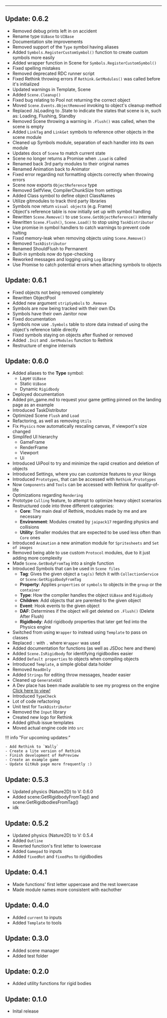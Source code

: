 <hr>

## Update: 0.6.2
- Removed debug prints left in on accident
- Rename type `UiBase` to `UIBase`
- Documentation site improvements
- Removed support of the `Type` symbol having aliases
- Added `Symbols.RegisterCustomSymbol()` function to create custom symbols more easily
- Added wrapper function in Scene for `Symbols.RegisterCustomSymbol()`
- Fixed spelling mistakes
- Removed deprecated RDC runner script
- Fixed Rethink throwing errors if `Rethink.GetModules()` was called before it's initialized
- Updated warnings in Template, Scene
- Added `Scene.Cleanup()`
- Fixed bug relating to Pool not returning the correct object
- Moved `Scene.Events.ObjectRemoved` invoking to object's cleanup method
- Replaced .IsLoading to .State to indicate the states that scene is in, such as: Loading, Flushing, Standby
- Removed Scene throwing a warning in `.Flush()` was called, when the scene is empty
- Added `LinkTag` and `LinkGet` symbols to reference other objects in the scene module
- Cleaned up Symbols module, separation of each handler into its own module
- Updates docs of `Scene` to match current state
- Scene no longer returns a Promise when `.Load` is called
- Renamed back 3rd party modules to their original names
- Renamed Animation back to Animator
- Fixed error regarding not formatting objects correctly when throwing errors
- Scene now exports `ObjectReference` type
- Removed SelfView, CompilerChunkSize from settings
- Added Class symbol to define object ClassNames
- Utilize gitmodules to track third party libraries
- Symbols now return `visual object`s (e.g. Frame)
- Object's reference table is now initially set up with symbol handling
- Rewritten `Scene.Remove()` to use `Scene.GetObjectReference()` internally
- Rewritten `Scene.Flush()`, `Scene.Load()` to stop using `TaskDistributor`
- Use promise in symbol handlers to catch warnings to prevent code halting
- Fixed memory-leak when removing objects using `Scene.Remove()`
- Removed `TaskDistributor`
- Renamed ShouldFlush to Permanent
- Built-in symbols now do type-checking
- Reworked messages and logging using `Log` library
- Use Promise to catch potential errors when attaching symbols to objects

## Update: 0.6.1
- Fixed objects not being removed completely
- Rewritten ObjectPool
- Added new argument `stripSymbols` to `.Remove`
- Symbols are now being tracked with their own IDs
- Symbols have their own Janitor now
- Fixed documentation
- Symbols now use `.Symbols` table to store data instead of using the object's reference table directly
- Fixed symbols staying on objects after flushed or removed
- Added `.Init` and `.GetModules` function to Rethink
- Restructure of engine internals

## Update: 0.6.0
* Added aliases to the **Type** symbol:
    - Layer `UiBase`
	- Static `UiBase`
	- Dynamic `Rigidbody`
* Deployed documentation
* Added pin_game.md to request your game getting pinned on the landing page as an example
* Introduced TaskDistributor
* Optimized Scene `Flush` and `Load`
* Refactoring, as well as removing `Utils`
* Fix `Physics` now automatically rescaling canvas, if viewport's size changed
* Simplifed UI hierarchy
    - GameFrame
	- RenderFrame
	- Viewport
	- Ui
* Introduced UiPool to try and minimize the rapid creation and deletion of objects
* Introduced Settings, where you can customize features to your likings
* Introduced `Prototypes`, that can be accessed with `Rethink.Prototypes`
* Now `Components` and `Tools` can be accessed with Rethink for quality-of-life
* Optimizations regarding `Rendering`
* Prototype `Culling` feature, to attempt to optimize heavy object scenarios
* Restructured code into three different categories:
    - **Core**: The main deal of Rethink, modules made by me and are necessary
    - **Environment**: Modules created by `jaipack17` regarding physics and collisions
    - **Utility**: Smaller modules that are expected to be used less often than `Core` ones
* Introduced `Animation` a new animation module for `Spritesheets` and `Set of images`
* Removed being able to use custom `Protocol` modules, due to it just adding more complexity
* Made `Scene.GetBodyFromTag` into a single function
* Introduced Symbols that can be used in `Scene files`
    - **Tag**: Gives the given object a `tag(s)` fetch it with `CollectionService` or `Scene:GetRigidbodyFromTag`
    - **Property**: Applies `properties` or `symbols` to objects in the `group` or the `container`
    - **Type**: How the compiler handles the object `UiBase` and `Rigidbody`
    - **Children**: Add objects that are parented to the given object
    - **Event**: Hook events to the given object
    - **DAF**: Determines if the object will get deleted on `.Flush()` (Delete After Flush)
    - **Rigidbody**: Add rigidbody properties that later get fed into the Physics engine
* Switched from using `Wrapper` to instead using `Template` to pass on classes
* Replaced `:` with `.` where `Wrapper` was used
* Added documentation for functions (as well as JSDoc here and there)
* Added `Scene.IsRigidbody` for identifying rigidbodies easier
* Added `Default properties` to objects when compiling objects
* Introduced `Template`, a simple global data holder
* Removed `ReadOnly`
* Added `Strings` for editing throw messages, header easier
* Cleaned up `GenerateGUI`
* A Dev place has been made available to see my progress on the engine [Click here to view!](https://www.roblox.com/games/11693314673/Rethink-Engine-Dev-Place)
* Introduced `TypeCheck`
* Lot of code refactoring
* Unit test for `TaskDistributor`
* Removed the `Input` library
* Created new logo for Rethink
* Added github issue templates
* Moved actual engine code into `src`

!!! info "For upcoming updates:"

    - Add Rethink to `Wally`
    - Create a lite version of Rethink
    - Finish development of RePreview
    - Create an example game
    - Update GitHub page more frequently :)

## Update: 0.5.3
* Updated physics (Nature2D) to V: 0.6.0
* Added scene:GetRigidbodyFromTag() and scene:GetRigidbodiesFromTag()
* idk

## Update: 0.5.2
* Updated physics (Nature2D) to V: 0.5.4
* Added `Outline`
* Reverted function's first letter to lowercase
* Added `Gamepad` to inputs
* Added `fixedRot` and `fixedPos` to rigidbodies

## Update: 0.4.1
* Made functions' first letter uppercase and the rest lowercase
* Made module names more consistent with eachother

## Update: 0.4.0
* Added `current` to inputs
* Added `Template` to tools

## Update: 0.3.0
* Added scene manager
* Added test folder

## Update: 0.2.0
* Added utility functions for rigid bodies

## Update: 0.1.0
* Inital release